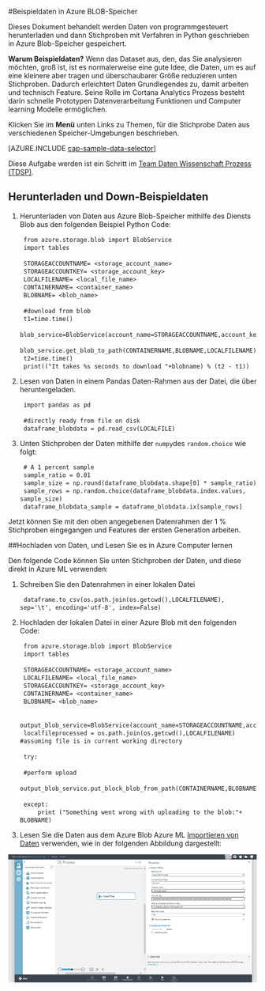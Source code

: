 <properties 
    pageTitle="Beispieldaten in Azure BLOB-Speicher | Microsoft Azure" 
    description="Beispieldaten in Azure BLOB-Speicher" 
    services="machine-learning,storage" 
    documentationCenter="" 
    authors="bradsev" 
    manager="jhubbard" 
    editor="cgronlun" />

<tags 
    ms.service="machine-learning" 
    ms.workload="data-services" 
    ms.tgt_pltfrm="na" 
    ms.devlang="na" 
    ms.topic="article" 
    ms.date="09/19/2016" 
    ms.author="fashah;garye;bradsev" /> 

#<a name="heading"></a>Beispieldaten in Azure BLOB-Speicher


Dieses Dokument behandelt werden Daten von programmgesteuert herunterladen und dann Stichproben mit Verfahren in Python geschrieben in Azure Blob-Speicher gespeichert.

**Warum Beispieldaten?**
Wenn das Dataset aus, den, das Sie analysieren möchten, groß ist, ist es normalerweise eine gute Idee, die Daten, um es auf eine kleinere aber tragen und überschaubarer Größe reduzieren unten Stichproben. Dadurch erleichtert Daten Grundlegendes zu, damit arbeiten und technisch Feature. Seine Rolle im Cortana Analytics Prozess besteht darin schnelle Prototypen Datenverarbeitung Funktionen und Computer learning Modelle ermöglichen.

Klicken Sie im **Menü** unten Links zu Themen, für die Stichprobe Daten aus verschiedenen Speicher-Umgebungen beschrieben. 

[AZURE.INCLUDE [cap-sample-data-selector](../../includes/cap-sample-data-selector.md)]

Diese Aufgabe werden ist ein Schritt im [Team Daten Wissenschaft Prozess (TDSP)](https://azure.microsoft.com/documentation/learning-paths/cortana-analytics-process/).


## <a name="download-and-down-sample-data"></a>Herunterladen und Down-Beispieldaten
1. Herunterladen von Daten aus Azure Blob-Speicher mithilfe des Diensts Blob aus den folgenden Beispiel Python Code: 

        from azure.storage.blob import BlobService
        import tables
        
        STORAGEACCOUNTNAME= <storage_account_name>
        STORAGEACCOUNTKEY= <storage_account_key>
        LOCALFILENAME= <local_file_name>        
        CONTAINERNAME= <container_name>
        BLOBNAME= <blob_name>

        #download from blob
        t1=time.time()
        blob_service=BlobService(account_name=STORAGEACCOUNTNAME,account_key=STORAGEACCOUNTKEY)
        blob_service.get_blob_to_path(CONTAINERNAME,BLOBNAME,LOCALFILENAME)
        t2=time.time()
        print(("It takes %s seconds to download "+blobname) % (t2 - t1))

2. Lesen von Daten in einem Pandas Daten-Rahmen aus der Datei, die über heruntergeladen.

        import pandas as pd

        #directly ready from file on disk
        dataframe_blobdata = pd.read_csv(LOCALFILE)

3. Unten Stichproben der Daten mithilfe der `numpy`des `random.choice` wie folgt:

        # A 1 percent sample
        sample_ratio = 0.01 
        sample_size = np.round(dataframe_blobdata.shape[0] * sample_ratio)
        sample_rows = np.random.choice(dataframe_blobdata.index.values, sample_size)
        dataframe_blobdata_sample = dataframe_blobdata.ix[sample_rows]

Jetzt können Sie mit den oben angegebenen Datenrahmen der 1 % Stichproben eingegangen und Features der ersten Generation arbeiten.

##<a name="heading"></a>Hochladen von Daten, und Lesen Sie es in Azure Computer lernen

Den folgende Code können Sie unten Stichproben der Daten, und diese direkt in Azure ML verwenden:

1. Schreiben Sie den Datenrahmen in einer lokalen Datei

        dataframe.to_csv(os.path.join(os.getcwd(),LOCALFILENAME), sep='\t', encoding='utf-8', index=False)

2. Hochladen der lokalen Datei in einer Azure Blob mit den folgenden Code:

        from azure.storage.blob import BlobService
        import tables

        STORAGEACCOUNTNAME= <storage_account_name>
        LOCALFILENAME= <local_file_name>
        STORAGEACCOUNTKEY= <storage_account_key>
        CONTAINERNAME= <container_name>
        BLOBNAME= <blob_name>

        output_blob_service=BlobService(account_name=STORAGEACCOUNTNAME,account_key=STORAGEACCOUNTKEY)    
        localfileprocessed = os.path.join(os.getcwd(),LOCALFILENAME) #assuming file is in current working directory
        
        try:
       
        #perform upload
        output_blob_service.put_block_blob_from_path(CONTAINERNAME,BLOBNAME,localfileprocessed)
        
        except:         
            print ("Something went wrong with uploading to the blob:"+ BLOBNAME)

3. Lesen Sie die Daten aus dem Azure Blob Azure ML [Importieren von Daten](https://msdn.microsoft.com/library/azure/4e1b0fe6-aded-4b3f-a36f-39b8862b9004/) verwenden, wie in der folgenden Abbildung dargestellt:
 
![Blob Reader](./media/machine-learning-data-science-sample-data-blob/reader_blob.png)

 
